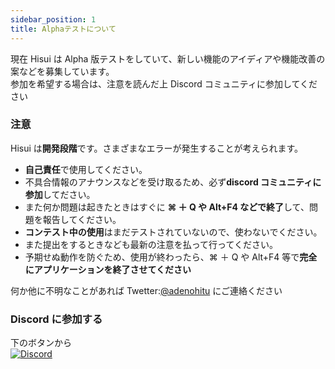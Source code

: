 ```yaml
---
sidebar_position: 1
title: Alphaテストについて
---
```


現在 Hisui は Alpha 版テストをしていて、新しい機能のアイディアや機能改善の案などを募集しています。  
参加を希望する場合は、注意を読んだ上 Discord コミュニティに参加してください

### **注意**

Hisui は**開発段階**です。さまざまなエラーが発生することが考えられます。

- **自己責任**で使用してください。
- 不具合情報のアナウンスなどを受け取るため、必ず**discord コミュニティに参加**してださい。
- また何か問題は起きたときはすぐに **⌘ ＋ Q や Alt+F4 などで終了**して、問題を報告してください。
- **コンテスト中の使用**はまだテストされていないので、使わないでください。
- また提出をするときなども最新の注意を払って行ってください。
- 予期せぬ動作を防ぐため、使用が終わったら、⌘ ＋ Q や Alt+F4 等で**完全にアプリケーションを終了させてください**

何か他に不明なことがあれば Twetter:[@adenohitu](https://twitter.com/adenohitu) にご連絡ください

### Discord に参加する

下のボタンから  
[![Discord](https://badgen.net/badge/icon/discord?icon=discord&label)](#)
